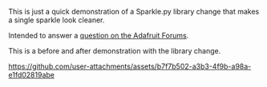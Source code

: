 This is just a quick demonstration of a Sparkle.py library change that makes a single sparkle look cleaner.

Intended to answer a [question on the Adafruit Forums](https://forums.adafruit.com/viewtopic.php?p=1025874#p1025874).

This is a before and after demonstration with the library change.


https://github.com/user-attachments/assets/b7f7b502-a3b3-4f9b-a98a-e1fd02819abe

